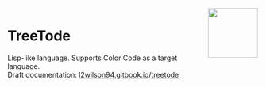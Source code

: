 <img align="right" height="100" src="http://todepond.com/IMG/MotherTode@0.25x.png">

# TreeTode
Lisp-like language. Supports Color Code as a target language.<br>
Draft documentation: [l2wilson94.gitbook.io/treetode](https://l2wilson94.gitbook.io/treetode)
